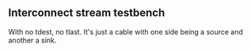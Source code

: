 

## Interconnect stream testbench
With no tdest, no tlast.
It's just a cable with one side being a source and another a sink.


